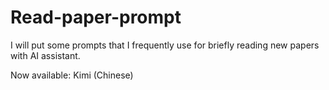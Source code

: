 # Read-paper-prompt

I will put some prompts that I frequently use for briefly reading new papers with AI assistant.

Now available:
Kimi (Chinese)
